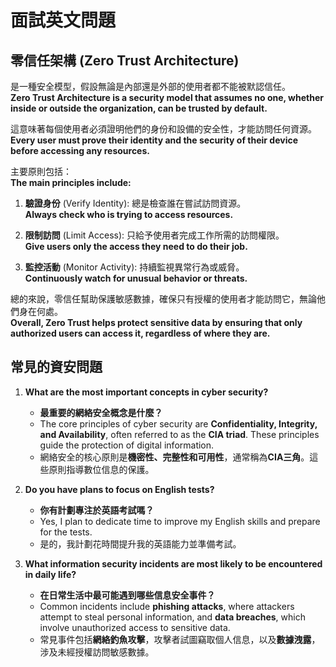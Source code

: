 # 面試英文問題

## 零信任架構 (Zero Trust Architecture) 

是一種安全模型，假設無論是內部還是外部的使用者都不能被默認信任。  
**Zero Trust Architecture is a security model that assumes no one, whether inside or outside the organization, can be trusted by default.**

這意味著每個使用者必須證明他們的身份和設備的安全性，才能訪問任何資源。  
**Every user must prove their identity and the security of their device before accessing any resources.**

主要原則包括：  
**The main principles include:**

1. **驗證身份** (Verify Identity): 總是檢查誰在嘗試訪問資源。  
   **Always check who is trying to access resources.**

2. **限制訪問** (Limit Access): 只給予使用者完成工作所需的訪問權限。  
   **Give users only the access they need to do their job.**

3. **監控活動** (Monitor Activity): 持續監視異常行為或威脅。  
   **Continuously watch for unusual behavior or threats.**

總的來說，零信任幫助保護敏感數據，確保只有授權的使用者才能訪問它，無論他們身在何處。  
**Overall, Zero Trust helps protect sensitive data by ensuring that only authorized users can access it, regardless of where they are.**

## 常見的資安問題
1. **What are the most important concepts in cyber security?**
   - **最重要的網絡安全概念是什麼？**
   - The core principles of cyber security are **Confidentiality, Integrity, and Availability**, often referred to as the **CIA triad**. These principles guide the protection of digital information.
   - 網絡安全的核心原則是**機密性、完整性和可用性**，通常稱為**CIA三角**。這些原則指導數位信息的保護。

2. **Do you have plans to focus on English tests?**
   - **你有計劃專注於英語考試嗎？**
   - Yes, I plan to dedicate time to improve my English skills and prepare for the tests.
   - 是的，我計劃花時間提升我的英語能力並準備考試。

3. **What information security incidents are most likely to be encountered in daily life?**
   - **在日常生活中最可能遇到哪些信息安全事件？**
   - Common incidents include **phishing attacks**, where attackers attempt to steal personal information, and **data breaches**, which involve unauthorized access to sensitive data.
   - 常見事件包括**網絡釣魚攻擊**，攻擊者試圖竊取個人信息，以及**數據洩露**，涉及未經授權訪問敏感數據。
